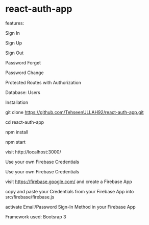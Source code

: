 # react-auth-app

features:

Sign In

Sign Up

Sign Out

Password Forget

Password Change

Protected Routes with Authorization

Database: Users


Installation

git clone https://github.com/TehseenULLAH92/react-auth-app.git

cd react-auth-app

npm install

npm start

visit http://localhost:3000/

Use your own Firebase Credentials

Use your own Firebase Credentials

visit https://firebase.google.com/ and create a Firebase App

copy and paste your Credentials from your Firebase App into src/firebase/firebase.js

activate Email/Password Sign-In Method in your Firebase App

Framework used:
Bootsrap 3

